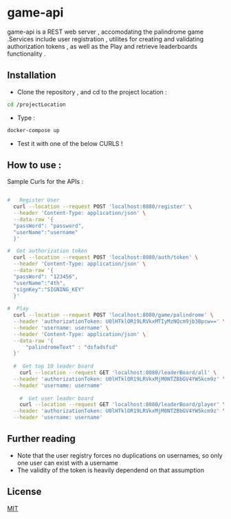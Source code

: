 # game-api

game-api is a REST web server , accomodating the palindrome game .Services include user registration , utilites for creating and validating authorization tokens , as well as the Play and retrieve leaderboards functionality .  

## Installation
- Clone the repository , and cd to the project location :

```bash
cd /projectLocation
``` 
- Type :
```bash
docker-compose up
```
- Test it with one of the below CURLS !
## How to use :
Sample Curls for the APIs :

```bash

#   Register User
  curl --location --request POST 'localhost:8080/register' \
  --header 'Content-Type: application/json' \
  --data-raw '{
  "passWord": "password",
  "userName":"username"
  }'

#  Get authorization token
  curl --location --request POST 'localhost:8080/auth/token' \
  --header 'Content-Type: application/json' \
  --data-raw '{
  "passWord": "123456",
  "userName":"4th",
  "signKey":"SIGNING_KEY"
  }'
  
#  Play
  curl --location --request POST 'localhost:8080/game/palindrome' \
  --header 'authorizationToken: U0lHTklOR19LRVkxMTIyMzNQcm9jb3Bpcw==' \
  --header 'username: username' \
  --header 'Content-Type: application/json' \
  --data-raw '{
      "palindromeText" : "dsfadsfsd"
  }'
  
  #  Get top 10 leader board
    curl --location --request GET 'localhost:8080/leaderBoard/all' \
  --header 'authorizationToken: U0lHTklOR19LRVkxMjM0NTZBbGV4YW5kcm9z' \
  --header 'username: username'
    
    #  Get user leader board
    curl --location --request GET 'localhost:8080/leaderBoard/player' \
  --header 'authorizationToken: U0lHTklOR19LRVkxMjM0NTZBbGV4YW5kcm9z' \
  --header 'username: username'
```

## Further reading
- Note that the user registry forces no duplications on usernames, so only one user can exist with a username
- The validity of the token is heavily dependend on that assumption

## License
[MIT](https://choosealicense.com/licenses/mit/)
